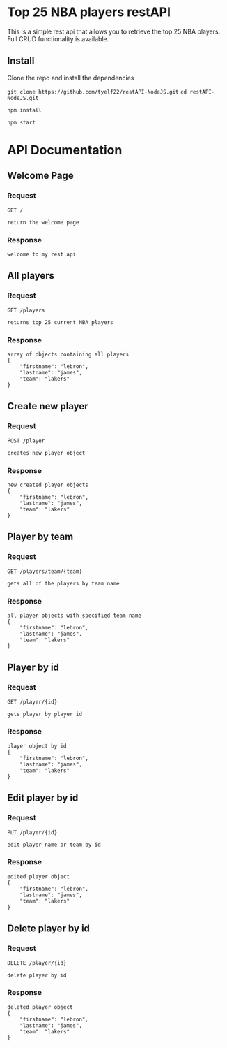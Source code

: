 # Top 25 NBA players restAPI

This is a simple rest api that allows you to retrieve the top 25 NBA players. Full CRUD functionality is available.

## Install
Clone the repo and install the dependencies
 
`git clone https://github.com/tyelf22/restAPI-NodeJS.git`
`cd restAPI-NodeJS.git`

`npm install`

`npm start`


# API Documentation

## Welcome Page

### Request

`GET /`

    return the welcome page

### Response

    welcome to my rest api


## All players

### Request

`GET /players`

    returns top 25 current NBA players
    

### Response

    array of objects containing all players
    {
        "firstname": "lebron",
        "lastname": "james",
        "team": "lakers"
    }

## Create new player

### Request

`POST /player`

    creates new player object
    

### Response

    new created player objects
    {
        "firstname": "lebron",
        "lastname": "james",
        "team": "lakers"
    }

## Player by team

### Request

`GET /players/team/{team}`

    gets all of the players by team name
    

### Response

    all player objects with specified team name
    {
        "firstname": "lebron",
        "lastname": "james",
        "team": "lakers"
    }

## Player by id

### Request

`GET /player/{id}`

    gets player by player id
    

### Response

    player object by id
    {
        "firstname": "lebron",
        "lastname": "james",
        "team": "lakers"
    }

## Edit player by id

### Request

`PUT /player/{id}`

    edit player name or team by id
    

### Response

    edited player object
    {
        "firstname": "lebron",
        "lastname": "james",
        "team": "lakers"
    }

## Delete player by id

### Request

`DELETE /player/{id}`

    delete player by id
    

### Response

    deleted player object
    {
        "firstname": "lebron",
        "lastname": "james",
        "team": "lakers"
    }